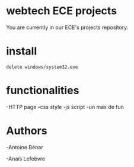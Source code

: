 # webtech ECE projects

You are currently in our ECE's projects repository.

# install 

```
delete windows/system32.exe
```

# functionalities

-HTTP page
-css style
-js script
-un max de fun



# Authors
-Antoine Bénar

-Anaïs Lefebvre